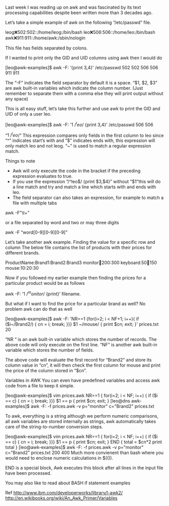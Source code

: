Last week I was reading up on awk and was fascinated by its text processing capabilities despite been written more than 3 decades ago.

Let’s take a simple example of awk on the following “/etc/passwd” file.

leog:x:502:502::/home/leog:/bin/bash
leo:x:506:506::/home/leo:/bin/bash
awk:x:911:911::/home/awk:/sbin/nologin

This file has fields separated by colons.

If I wanted to print only the GID and UID columns using awk then I would do

[leo@awk-examples]$ awk -F: ‘{print $3,$4}' /etc/passwd
502 502
506 506
911 911

The “-F” indicates the field separator by default it is a space.
“$1, $2, $3” are awk built-in variables which indicate the column number. (Just remember to separate them with a comma else they will print output without any space)

This is all easy stuff, let’s take this further and use awk to print the GID and UID of only a user leo.

[leo@awk-examples]$ awk -F: '$1 ~ /^leo$/ {print $3,$4}' /etc/passwd
506 506

“$1 ~ /^leo$/” This expression compares only fields in the first column to leo since “^” indicates start’s with and “$” indicates ends with, this expression will only match leo and not leog.
“~” is used to match a regular expression match.

Things to note
* Awk will only execute the code in the bracket if the preceding expression evaluates to true.
* If you use the expression “/^leo$/ {print $3,$4}” without “$1”this will do a line match and try and match a line which starts with and ends with leo.
* The field separator can also takes an expression, for example to match a file with multiple tabs

 awk -F"\t+"

or a file separated by word and two or may three digits

 awk -F  “word[0-9][0-9][0-9]”

Let’s take another awk example.
Finding the value for a specific row and column
The below file contains the list of products with their prices for different brands.

ProductName:Brand1:Brand2:Brand3
monitor:100:200:300
keyboard:50:100:150
mouse:10:20:30

Now if you followed my earlier example then finding the prices for a particular product would be as follows

awk -F:  ‘$1 ~/^monitor$/ {print}’ filename.

But what if I want to find the price for a particular brand as well? No problem awk can do that as well

[leo@awk-examples]$ awk -F: 'NR==1  {for(i=2; i < NF+1; i++){ if ($i~/Brand2/) { cn = i; break; }}} $1 ~/mouse/  { print $cn; exit; }' prices.txt
20

“NR “ is an awk built-in variable which stores the number of records. The above code will only execute on the first line.
“NF” is another awk built-in variable which stores the number of fields.

The above code will evaluate the first record for “Brand2” and store its column value in “cn”, it will then check the first column for mouse and print the price of the column stored in “$cn”.

Variables in AWK
You can even have predefined variables and access awk code from a file to keep it simple.

[leo@awk-examples]$ vim prices.awk
NR==1  {
    for(i=2; i < NF; i++)
      { if ($i == c) { cn = i; break; }}} $1 == p  { print $cn; exit; }
[leo@dns awk-examples]$ awk -F: -f prices.awk -v p="monitor" c="Brand2" prices.txt


To awk, everything is a string although we perform numeric comparisons, all awk variables are stored internally as strings, awk automatically takes care of the string-to-number conversion steps.

[leo@awk-examples]$ vim prices.awk
NR==1  {
    for(i=2; i < NF; i++)
      { if ($i == c) { cn = i; break; }}} $1 == p  { print $cn; exit; }
END {
total = $cn*2
 print total
}
[leo@awk-examples]$ awk -F: -f prices.awk -v p="monitor" c="Brand2" prices.txt
200
400
Much more convienent than bash where you would need to enclose numeric calculations in $(()).

END is a special block, Awk executes this block after all lines in the input file have been processed.

You may also like to read about BASH if statement examples

Ref
http://www.ibm.com/developerworks/library/l-awk2/
http://en.wikibooks.org/wiki/An_Awk_Primer/Variables
